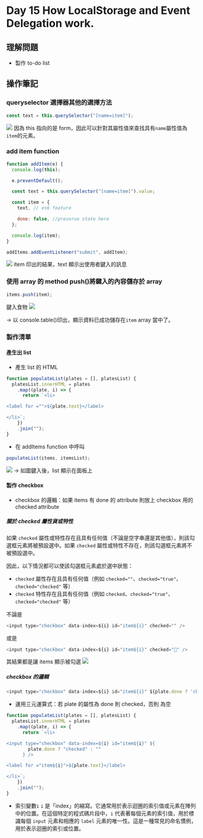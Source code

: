# Day 15 How LocalStorage and Event Delegation work.

## 理解問題

- 製作 to-do list

## 操作筆記

### queryselector 選擇器其他的選擇方法

```javascript
const text = this.querySelector("[name=item]");
```

![](https://i.imgur.com/MotuhGA.png)
因為 this 指向的是 form，因此可以針對其屬性值來查找具有`name`屬性值為`item`的元素。

### add item function

```javascript
function addItem(e) {
  console.log(this);

  e.preventDefault();

  const text = this.querySelector("[name=item]").value;

  const item = {
    text, // es6 feature

    done: false, //preserve state here
  };

  console.log(item);
}

addItems.addEventListener("submit", addItem);
```

![](https://i.imgur.com/wbRC8Hk.png)
item 印出的結果，text 顯示出使用者鍵入的訊息

### 使用 array 的 method push()將鍵入的內容儲存於 array

```javascript
items.push(item);
```

鍵入食物
![](https://i.imgur.com/13YkGKr.png)

→ 以 console.table()印出，顯示資料已成功儲存在`item` array 當中了。

### 製作清單

#### 產生出 list

- 產生 list 的 HTML

```javascript
function populateList(plates = [], platesList) {
  platesList.innerHTML = plates
    .map((plate, i) => {
      return `<li>

<label for ="">${plate.text}</label>

</li>`;
    })
    .join("");
}
```

- 在 addItems function 中呼叫

```javascript
populateList(items, itemsList);
```

![](https://i.imgur.com/ldga1mZ.png)
→ 如圖鍵入後，list 顯示在面板上

#### 製作 checkbox

- checkbox 的邏輯：如果 items 有 done 的 attribute 則放上 checkbox 用的 checked attribute

##### 關於 checked 屬性貨或特性

如果 `checked` 屬性或特性存在且具有任何值（不論是空字串還是其他值），則該勾選框元素將被預設選中。如果 `checked` 屬性或特性不存在，則該勾選框元素將不被預設選中。

因此，以下情況都可以使該勾選框元素處於選中狀態：

- `checked` 屬性存在且具有任何值（例如 `checked=""`、`checked="true"`、`checked="checked"` 等）
- `checked` 特性存在且具有任何值（例如 `checked`、`checked="true"`、`checked="checked"` 等）

不論是

```javascript
<input type="checkbox" data-index=${i} id="item${i}" checked="" />
```

或是

```javascript
<input type="checkbox" data-index=${i} id="item${i}" checked="🍋" />
```

其結果都是讓 items 顯示被勾選
![](https://i.imgur.com/ITLyGzv.png)

##### checkbox 的邏輯

```javascript
<input type="checkbox" data-index=${i} id="item${i}" ${plate.done ? 'checked' : ''}/>
```

- 運用三元運算式：若 plate 的屬性為 done 則 checked，否則 為空

```javascript
function populateList(plates = [], platesList) {
  platesList.innerHTML = plates
    .map((plate, i) => {
      return `<li>

<input type="checkbox" data-index=${i} id="item${i}" ${
        plate.done ? "checked" : ""
      } />

<label for ="item${i}">${plate.text}</label>

</li>`;
    })
    .join("");
}
```

- 索引變數`i`
  `i` 是「index」的縮寫。它通常用於表示迴圈的索引值或元素在陣列中的位置。在這個特定的程式碼片段中，`i` 代表著每個元素的索引值，用於標識每個 `input` 元素和相應的 `label` 元素的唯一性。這是一種常見的命名慣例，用於表示迴圈的索引或位置。
